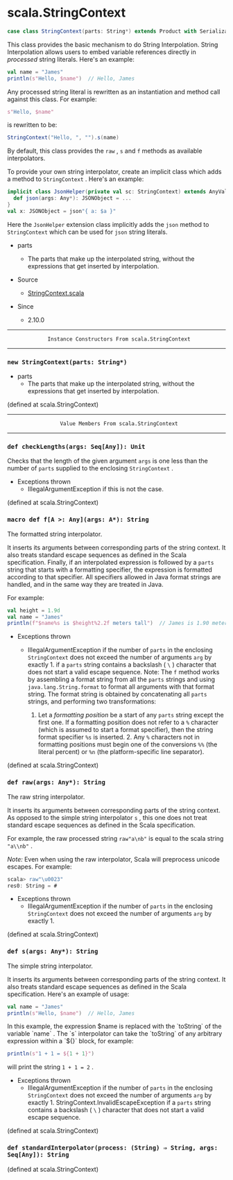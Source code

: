 
#                             scala.StringContext                             #

```scala
case class StringContext(parts: String*) extends Product with Serializable
```

This class provides the basic mechanism to do String Interpolation. String
Interpolation allows users to embed variable references directly in *processed*
string literals. Here's an example:

```scala
val name = "James"
println(s"Hello, $name")  // Hello, James
```

Any processed string literal is rewritten as an instantiation and method call
against this class. For example:

```scala
s"Hello, $name"
```

is rewritten to be:

```scala
StringContext("Hello, ", "").s(name)
```

By default, this class provides the `raw` , `s` and `f` methods as available
interpolators.

To provide your own string interpolator, create an implicit class which adds a
method to `StringContext` . Here's an example:

```scala
implicit class JsonHelper(private val sc: StringContext) extends AnyVal {
  def json(args: Any*): JSONObject = ...
}
val x: JSONObject = json"{ a: $a }"
```

Here the `JsonHelper` extension class implicitly adds the `json` method to
 `StringContext` which can be used for `json` string literals.

* parts
  * The parts that make up the interpolated string, without the expressions that
    get inserted by interpolation.

* Source
  * [StringContext.scala](https://github.com/scala/scala/tree/6d09a1ba5f/src/library/scala/StringContext.scala#L1)
* Since
  * 2.10.0


--------------------------------------------------------------------------------
                 Instance Constructors From scala.StringContext
--------------------------------------------------------------------------------


### `new StringContext(parts: String*)`                                      ###

* parts
  * The parts that make up the interpolated string, without the expressions that
    get inserted by interpolation.

(defined at scala.StringContext)


--------------------------------------------------------------------------------
                     Value Members From scala.StringContext
--------------------------------------------------------------------------------


### `def checkLengths(args: Seq[Any]): Unit`                                 ###

Checks that the length of the given argument `args` is one less than the number
of `parts` supplied to the enclosing `StringContext` .

* Exceptions thrown
  * IllegalArgumentException if this is not the case.

(defined at scala.StringContext)


### `macro def f[A >: Any](args: A*): String`                                ###

The formatted string interpolator.

It inserts its arguments between corresponding parts of the string context. It
also treats standard escape sequences as defined in the Scala specification.
Finally, if an interpolated expression is followed by a `parts` string that
starts with a formatting specifier, the expression is formatted according to
that specifier. All specifiers allowed in Java format strings are handled, and
in the same way they are treated in Java.

For example:

```scala
val height = 1.9d
val name = "James"
println(f"$name%s is $height%2.2f meters tall")  // James is 1.90 meters tall
```

* Exceptions thrown
  * IllegalArgumentException if the number of `parts` in the enclosing
     `StringContext` does not exceed the number of arguments `arg` by exactly 1.
    if a `parts` string contains a backslash ( `\` ) character that does not
    start a valid escape sequence. Note: The `f` method works by assembling a
    format string from all the `parts` strings and using
     `java.lang.String.format` to format all arguments with that format string.
    The format string is obtained by concatenating all `parts` strings, and
    performing two transformations:

    1. Let a _formatting position_ be a start of any `parts` string except the
       first one. If a formatting position does not refer to a `%` character
       (which is assumed to start a format specifier), then the string format
       specifier `%s` is inserted. 2. Any `%` characters not in formatting
       positions must begin one of the conversions `%%` (the literal percent) or
        `%n` (the platform-specific line separator).


(defined at scala.StringContext)


### `def raw(args: Any*): String`                                            ###

The raw string interpolator.

It inserts its arguments between corresponding parts of the string context. As
opposed to the simple string interpolator `s` , this one does not treat standard
escape sequences as defined in the Scala specification.

For example, the raw processed string `raw"a\nb"` is equal to the scala string
 `"a\\nb"` .

 _Note:_ Even when using the raw interpolator, Scala will preprocess unicode
escapes. For example:

```scala
scala> raw"\u0023"
res0: String = #
```

* Exceptions thrown
  * IllegalArgumentException if the number of `parts` in the enclosing
     `StringContext` does not exceed the number of arguments `arg` by exactly 1.

(defined at scala.StringContext)


### `def s(args: Any*): String`                                              ###

The simple string interpolator.

It inserts its arguments between corresponding parts of the string context. It
also treats standard escape sequences as defined in the Scala specification.
Here's an example of usage:

```scala
val name = "James"
println(s"Hello, $name")  // Hello, James
```

In this example, the expression $name is replaced with the `toString` of the
variable `name` . The `s` interpolator can take the `toString` of any arbitrary
expression within a `${}` block, for example:

```scala
println(s"1 + 1 = ${1 + 1}")
```

will print the string `1 + 1 = 2` .

* Exceptions thrown
  * IllegalArgumentException if the number of `parts` in the enclosing
     `StringContext` does not exceed the number of arguments `arg` by exactly 1.
    StringContext.InvalidEscapeException if a `parts` string contains a
    backslash ( `\` ) character that does not start a valid escape sequence.

(defined at scala.StringContext)


### `def standardInterpolator(process: (String) ⇒ String, args: Seq[Any]): String` ###
(defined at scala.StringContext)
